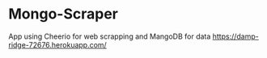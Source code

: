 # Mongo-Scraper

App using Cheerio for web scrapping and MangoDB for data
https://damp-ridge-72676.herokuapp.com/

